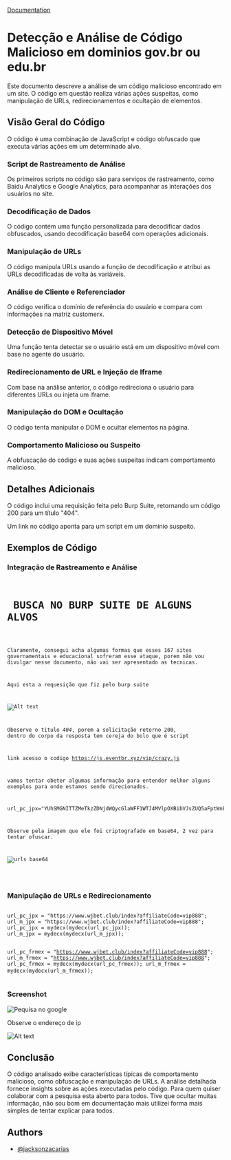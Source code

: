 [Documentation](https://linktodocumentation)  
<!DOCTYPE html>
<html>

<head>
  <title>Análise de Código Malicioso</title>
</head>

<body>

<h1>Detecção e Análise de Código Malicioso em dominios gov.br ou edu.br</h1>

<p>Este documento descreve a análise de um código malicioso encontrado em um site. O código em questão realiza várias ações suspeitas, como manipulação de URLs, redirecionamentos e ocultação de elementos.</p>

<h2>Visão Geral do Código</h2>

<p>O código é uma combinação de JavaScript e código obfuscado que executa várias ações em um determinado alvo.</p>

<h3>Script de Rastreamento de Análise</h3>
<p>Os primeiros scripts no código são para serviços de rastreamento, como Baidu Analytics e Google Analytics, para acompanhar as interações dos usuários no site.</p>

<h3>Decodificação de Dados</h3>
<p>O código contém uma função personalizada para decodificar dados obfuscados, usando decodificação base64 com operações adicionais.</p>

<h3>Manipulação de URLs</h3>
<p>O código manipula URLs usando a função de decodificação e atribui as URLs decodificadas de volta às variáveis.</p>

<h3>Análise de Cliente e Referenciador</h3>
<p>O código verifica o domínio de referência do usuário e compara com informações na matriz customerx.</p>

<h3>Detecção de Dispositivo Móvel</h3>
<p>Uma função tenta detectar se o usuário está em um dispositivo móvel com base no agente do usuário.</p>

<h3>Redirecionamento de URL e Injeção de Iframe</h3>
<p>Com base na análise anterior, o código redireciona o usuário para diferentes URLs ou injeta um iframe.</p>

<h3>Manipulação do DOM e Ocultação</h3>
<p>O código tenta manipular o DOM e ocultar elementos na página.</p>

<h3>Comportamento Malicioso ou Suspeito</h3>
<p>A obfuscação do código e suas ações suspeitas indicam comportamento malicioso.</p>

<h2>Detalhes Adicionais</h2>

<p>O código inclui uma requisição feita pelo Burp Suite, retornando um código 200 para um título "404".</p>
<p>Um link no código aponta para um script em um domínio suspeito.</p>

<h2>Exemplos de Código</h2>

<h3>Integração de Rastreamento e Análise</h3>
<pre>
<code>
<h1> BUSCA NO BURP SUITE DE ALGUNS ALVOS</h1>

Claramente, consegui acha algumas formas que esses 167 sites governamentais e educacional sofreram esse ataque, porem não vou divulgar nesse documento, não vai ser apresentado as tecnicas. 

Aqui esta a requesição que fiz pelo burp suite

![Alt text](image/image.png)

Obeserve o titulo *404*, porem a solicitação retorno 200, dentro do corpo da resposta tem cereja do bolo que é script 

link acesso o codigo https://js.eventbr.xyz/vip/crazy.js

vamos tentar obeter algumas informação para entender melhor
alguns exemplos para onde estamos sendo direcionados. 

url_pc_jpx="YUhSMGNITTZMeTkzZDNjdWQycGlaWFF1WTJ4MVlpOXBibVJsZUQ5aFptWnBiR2xoZEdWRGIyUmxQWFpwY0RnNE9BPT0=";

Observe pela imagem que ele foi criptografado em base64, 2 vez para tentar ofuscar. 

![urls base64](image/image-1.png)

</code>
</pre>

<h3>Manipulação de URLs e Redirecionamento</h3>
<pre>
<code>
url_pc_jpx = "https://www.wjbet.club/index?affiliateCode=vip888";
url_m_jpx = "https://www.wjbet.club/index?affiliateCode=vip888";
url_pc_jpx = mydecx(mydecx(url_pc_jpx));
url_m_jpx = mydecx(mydecx(url_m_jpx));

url_pc_frmex = "https://www.wjbet.club/index?affiliateCode=vip888";
url_m_frmex = "https://www.wjbet.club/index?affiliateCode=vip888";
url_pc_frmex = mydecx(mydecx(url_pc_frmex));
url_m_frmex = mydecx(mydecx(url_m_frmex));
</code>
</pre>

<h3>Screenshot</h3>

![Pequisa no google](image/pesquisa.png)

<p>Observe o endereço de ip</p>

![Alt text](image/requestIp.jpg)


<h2>Conclusão</h2>

<p>O código analisado exibe características típicas de comportamento malicioso, como obfuscação e manipulação de URLs. A análise detalhada fornece insights sobre as ações executadas pelo código.
Para quem quiser colaborar com a pesquisa esta aberto para todos.
Tive que ocultar muitas informação, não sou bom em documentação mais utilizei forma mais simples de tentar explicar para todos. </p>

</body>

</html>

## Authors  
- [@jacksonzacarias](https://www.github.com/jacksonzacarias)  
